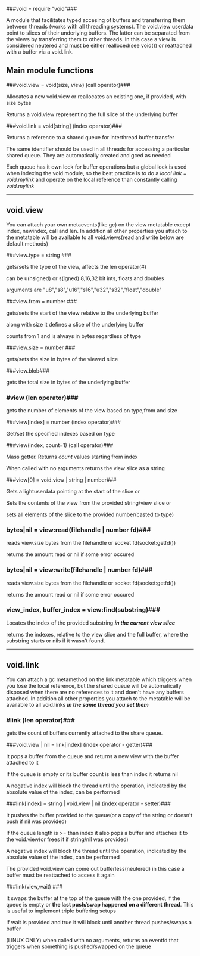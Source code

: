 ###void = require "void"###

A module that facilitates typed accesing of buffers and transferring them
between threads (works with all threading systems). The void.view userdata point to slices of their underlying buffers. The latter can be separated from the views by transferring them to other threads. In this case a view is considered neutered and must be either realloced(see void()) or reattached with a buffer via a void.link.

Main module functions
---------

###void.view = void(size, _view_) (call operator)###

Allocates a new void.view or reallocates an existing one, if provided, with size bytes

Returns a void.view representing the full slice of the underlying buffer


###void.link = void\[string\] (index operator)###

Returns a reference to a shared queue for interthread buffer transfer

The same identifier should be used in all threads for accessing a particular shared queue. They are automatically created and gced as needed

Each queue has it own lock for buffer operations but a global lock is used when indexing the void module, so the best practice is to do a _local link = void.mylink_ and operate on the local reference than constantly calling _void.mylink_


***
void.view
---------
You can attach your own metaevents(like gc) on the view metatable except index, newindex, call and len. In addition all other properties you attach to the metatable will be available to all void.views(read and write below are default methods)

###view.type = string ###

gets/sets the type of the view, affects the len operator(#)

can be u(nsigned) or s(igned) 8,16,32 bit ints, floats and doubles

arguments are "u8","s8","u16","s16","u32","s32","float","double"

###view.from = number ###

gets/sets the start of the view relative to the underlying buffer

along with size it defines a slice of the underlying buffer

counts from 1 and is always in bytes regardless of type

###view.size = number ###

gets/sets the size in bytes of the viewed slice

###view.blob###

gets the total size in bytes of the underlying buffer

### #view (len operator)###

gets the number of elements of the view based on type,from and size

###view\[index\] = number (index operator)###

Get/set the specified indexes based on type

###view(index, count=1) (call operator)###

Mass getter. Returns _count_ values starting from index

When called with no arguments returns the view slice as a string

###view\[0\] = void.view | string | number###

Gets a lightuserdata pointing at the start of the slice or

Sets the contents of the view from the provided string/view slice or

sets all elements of the slice to the provided number(casted to type)

### bytes|nil = view:read(filehandle | number fd)###

reads view.size bytes from the filehandle or socket fd(socket:getfd())

returns the amount read or nil if some error occured

### bytes|nil = view:write(filehandle | number fd)###

reads view.size bytes from the filehandle or socket fd(socket:getfd())

returns the amount read or nil if some error occured

### view_index, buffer_index = view:find(substring)###

Locates the index of the provided substring ***in the current view slice***

returns the indexes, relative to the view slice and the full buffer, where the substring starts or nils if it wasn't found.

***
void.link
---------
You can attach a gc metamethod on the link metatable which triggers when you lose the local reference, but the shared queue will be automatically disposed when there are no references to it and doen't have any buffers attached. In addition all other properties you attach to the metatable will be available to all void.links ***in the same thread you set them***

### #link (len operator)###

gets the count of buffers currently attached to the share queue.

###void.view | nil = link\[index\] (index operator - getter)###

It pops a buffer from the queue and returns a new view with the buffer attached to it

If the queue is empty or its buffer count is less than index it returns nil

A negative index will block the thread until the operation, indicated by the absolute value of the index, can be performed

###link\[index\] = string | void.view | nil (index operator - setter)###

It pushes the buffer provided to the queue(or a copy of the string or doesn't push if nil was provided)

If the queue length is >= than index it also pops a buffer and attaches it to the void.view(or frees it if string/nil was provided)

A negative index will block the thread until the operation, indicated by the absolute value of the index, can be performed

The provided void.view can come out bufferless(neutered) in this case a buffer must be reattached to access it again

###link(view,wait) ###

It swaps the buffer at the top of the queue with the one provided, if the queue is empty or __the last push/swap happened on a different thread__. This is useful to implement triple buffering setups

If wait is provided and true it will block until another thread pushes/swaps a buffer

(LINUX ONLY) when called with no arguments, returns an eventfd that triggers when something is pushed/swapped on the queue
